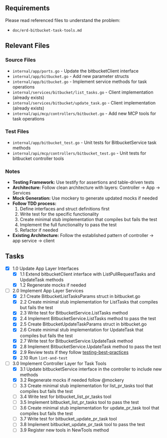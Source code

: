 ## Requirements

Please read referenced files to understand the problem:
- `doc/erd-bitbucket-task-tools.md`

## Relevant Files

### Source Files
- `internal/app/ports.go` - Update the bitbucketClient interface
- `internal/app/bitbucket.go` - Add new parameter structs
- `internal/app/bitbucket.go` - Implement service methods for task operations
- `internal/services/bitbucket/list_tasks.go` - Client implementation (already exists)
- `internal/services/bitbucket/update_task.go` - Client implementation (already exists)
- `internal/api/mcp/controllers/bitbucket.go` - Add new MCP tools for task operations

### Test Files
- `internal/app/bitbucket_test.go` - Unit tests for BitbucketService task methods
- `internal/api/mcp/controllers/bitbucket_test.go` - Unit tests for bitbucket controller tools

### Notes

- **Testing Framework:** Use testify for assertions and table-driven tests
- **Architecture:** Follow clean architecture with layers: Controller → App → Services
- **Mock Generation:** Use mockery to generate updated mocks if needed
- **Follow TDD process:**
  1. Define interfaces and struct definitions first
  2. Write test for the specific functionality
  3. Create minimal stub implementation that compiles but fails the test
  4. Implement the full functionality to pass the test
  5. Refactor if needed
- **Existing Architecture:** Follow the established pattern of controller → app service → client

## Tasks

- [x] 1.0 Update App Layer Interfaces
  - [x] 1.1 Extend bitbucketClient interface with ListPullRequestTasks and UpdateTask methods
  - [x] 1.2 Regenerate mocks if needed

- [ ] 2.0 Implement App Layer Services
  - [x] 2.1 Create BitbucketListTasksParams struct in bitbucket.go
  - [x] 2.2 Create minimal stub implementation for ListTasks that compiles but fails the test
  - [x] 2.3 Write test for BitbucketService.ListTasks method
  - [x] 2.4 Implement BitbucketService.ListTasks method to pass the test
  - [x] 2.5 Create BitbucketUpdateTaskParams struct in bitbucket.go
  - [x] 2.6 Create minimal stub implementation for UpdateTask that compiles but fails the test
  - [x] 2.7 Write test for BitbucketService.UpdateTask method
  - [x] 2.8 Implement BitbucketService.UpdateTask method to pass the test
  - [x] 2.9 Review tests if they follow [testing-best-practices](../testing-best-practices.md)
  - [x] 2.10 Run `lint-and-test`

- [ ] 3.0 Implement Controller Layer for Task Tools
  - [x] 3.1 Update bitbucketService interface in the controller to include new methods
  - [x] 3.2 Regenerate mocks if needed follow @mockery
  - [ ] 3.3 Create minimal stub implementation for list_pr_tasks tool that compiles but fails the test
  - [ ] 3.4 Write test for bitbucket_list_pr_tasks tool
  - [ ] 3.5 Implement bitbucket_list_pr_tasks tool to pass the test
  - [ ] 3.6 Create minimal stub implementation for update_pr_task tool that compiles but fails the test
  - [ ] 3.7 Write test for bitbucket_update_pr_task tool
  - [ ] 3.8 Implement bitbucket_update_pr_task tool to pass the test
  - [ ] 3.9 Register new tools in NewTools method 